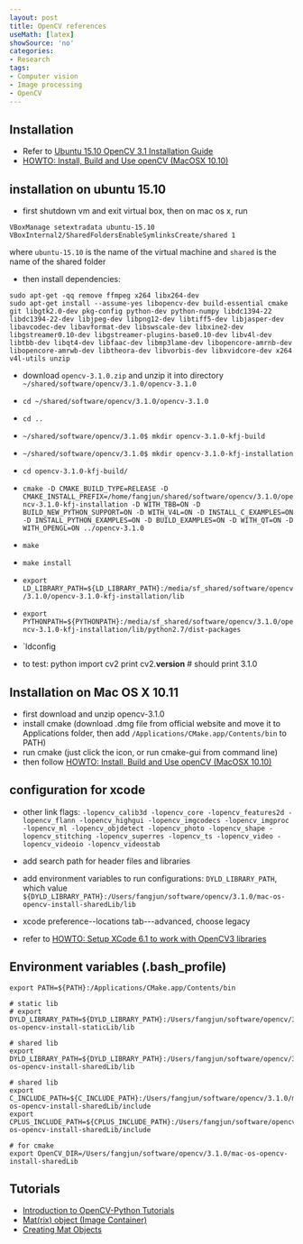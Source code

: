 ```yaml
---
layout: post
title: OpenCV references
useMath: [latex]
showSource: 'no'
categories:
- Research
tags:
- Computer vision
- Image processing
- OpenCV
---
```


## Installation
 - Refer to [Ubuntu 15.10 OpenCV 3.1 Installation Guide][1]
 - [HOWTO: Install, Build and Use openCV (MacOSX 10.10)][5]

##  installation on ubuntu 15.10
 - first shutdown vm and exit virtual box, then on mac os x, run
 
```
VBoxManage setextradata ubuntu-15.10 VBoxInternal2/SharedFoldersEnableSymlinksCreate/shared 1
```

 where `ubuntu-15.10` is the name of the virtual machine and `shared` is the name of the shared folder
 - then install dependencies:
 
```
sudo apt-get -qq remove ffmpeg x264 libx264-dev
sudo apt-get install --assume-yes libopencv-dev build-essential cmake git libgtk2.0-dev pkg-config python-dev python-numpy libdc1394-22 libdc1394-22-dev libjpeg-dev libpng12-dev libtiff5-dev libjasper-dev libavcodec-dev libavformat-dev libswscale-dev libxine2-dev libgstreamer0.10-dev libgstreamer-plugins-base0.10-dev libv4l-dev libtbb-dev libqt4-dev libfaac-dev libmp3lame-dev libopencore-amrnb-dev libopencore-amrwb-dev libtheora-dev libvorbis-dev libxvidcore-dev x264 v4l-utils unzip 
```

 - download `opencv-3.1.0.zip` and unzip it into directory `~/shared/software/opencv/3.1.0/opencv-3.1.0`
 - `cd ~/shared/software/opencv/3.1.0/opencv-3.1.0`
 - `cd ..`
 - `~/shared/software/opencv/3.1.0$ mkdir opencv-3.1.0-kfj-build`
 - `~/shared/software/opencv/3.1.0$ mkdir opencv-3.1.0-kfj-installation`
 - `cd opencv-3.1.0-kfj-build/`
 - `cmake -D CMAKE_BUILD_TYPE=RELEASE -D CMAKE_INSTALL_PREFIX=/home/fangjun/shared/software/opencv/3.1.0/opencv-3.1.0-kfj-installation -D WITH_TBB=ON -D BUILD_NEW_PYTHON_SUPPORT=ON -D WITH_V4L=ON -D INSTALL_C_EXAMPLES=ON -D INSTALL_PYTHON_EXAMPLES=ON -D BUILD_EXAMPLES=ON -D WITH_QT=ON -D WITH_OPENGL=ON ../opencv-3.1.0`
 - `make`
 - `make install`
 - `export LD_LIBRARY_PATH=${LD_LIBRARY_PATH}:/media/sf_shared/software/opencv/3.1.0/opencv-3.1.0-kfj-installation/lib`

 - `export PYTHONPATH=${PYTHONPATH}:/media/sf_shared/software/opencv/3.1.0/opencv-3.1.0-kfj-installation/lib/python2.7/dist-packages`
 - `ldconfig

 - to test:
    python
    import cv2
    print cv2.__version__ # should print 3.1.0
    
    
## Installation on Mac OS X 10.11
 - first download and unzip opencv-3.1.0
 - install cmake (download .dmg file from official website and move it to Applications folder, then add `/Applications/CMake.app/Contents/bin` to PATH) 
 - run cmake (just click the icon, or run cmake-gui from command line)
 - then follow [HOWTO: Install, Build and Use openCV (MacOSX 10.10)][5]

## configuration for xcode
 - other link flags: `-lopencv_calib3d -lopencv_core -lopencv_features2d -lopencv_flann -lopencv_highgui -lopencv_imgcodecs -lopencv_imgproc -lopencv_ml -lopencv_objdetect -lopencv_photo -lopencv_shape -lopencv_stitching -lopencv_superres -lopencv_ts -lopencv_video -lopencv_videoio -lopencv_videostab
`
 - add search path for header files and libraries
 
 - add environment variables to run configurations: `DYLD_LIBRARY_PATH`, which value `${DYLD_LIBRARY_PATH}:/Users/fangjun/software/opencv/3.1.0/mac-os-opencv-install-sharedLib/lib`
 - xcode preference--locations tab---advanced, choose legacy
 - refer to [HOWTO: Setup XCode 6.1 to work with OpenCV3 libraries][6]
 
## Environment variables (.bash_profile) 
```
export PATH=${PATH}:/Applications/CMake.app/Contents/bin

# static lib
# export DYLD_LIBRARY_PATH=${DYLD_LIBRARY_PATH}:/Users/fangjun/software/opencv/3.1.0/mac-os-opencv-install-staticLib/lib

# shared lib
export DYLD_LIBRARY_PATH=${DYLD_LIBRARY_PATH}:/Users/fangjun/software/opencv/3.1.0/mac-os-opencv-install-sharedLib/lib

# shared lib
export C_INCLUDE_PATH=${C_INCLUDE_PATH}:/Users/fangjun/software/opencv/3.1.0/mac-os-opencv-install-sharedLib/include
export CPLUS_INCLUDE_PATH=${CPLUS_INCLUDE_PATH}:/Users/fangjun/software/opencv/3.1.0/mac-os-opencv-install-sharedLib/include

# for cmake
export OpenCV_DIR=/Users/fangjun/software/opencv/3.1.0/mac-os-opencv-install-sharedLib
```
 
## Tutorials
 - [Introduction to OpenCV-Python Tutorials][2]
 - [Mat(rix) object (Image Container)][3]
 - [Creating Mat Objects][4]


[6]: http://blogs.wcode.org/2014/11/howto-setup-xcode-6-1-to-work-with-opencv-libraries/
[5]: http://blogs.wcode.org/2014/10/howto-install-build-and-use-opencv-macosx-10-10/
[4]: http://www.bogotobogo.com/OpenCV/opencv_3_tutorial_creating_mat_objects.php
[3]: http://www.bogotobogo.com/OpenCV/opencv_3_tutorial_mat_object_image_matrix_image_container.php
[2]: http://opencv-python-tutroals.readthedocs.org/en/latest/py_tutorials/py_setup/py_intro/py_intro.html#intro
[1]: https://github.com/BVLC/caffe/wiki/Ubuntu-15.10-OpenCV-3.1-Installation-Guide